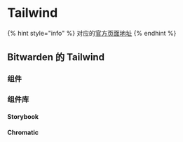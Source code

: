 # Tailwind

{% hint style="info" %}
对应的[官方页面地址](https://contributing.bitwarden.com/code-style/tailwind/)
{% endhint %}

## Bitwarden 的 Tailwind <a href="#tailwind-at-bitwarden" id="tailwind-at-bitwarden"></a>

### 组件 <a href="#components" id="components"></a>

### 组件库 <a href="#component-library" id="component-library"></a>

#### Storybook

#### Chromatic
